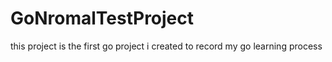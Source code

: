 # GoNromalTestProject


this project is the first go project i created to record my go learning process 
